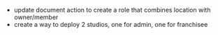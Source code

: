 - update document action to create a role that combines location with owner/member
- create a way to deploy 2 studios, one for admin, one for franchisee